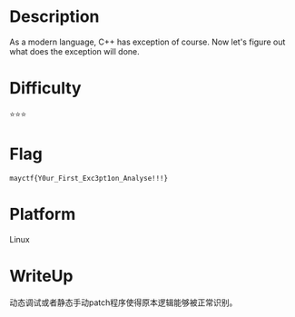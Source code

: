 # Description
As a modern language, C++ has exception of course. Now let's figure out what does the exception will done.

# Difficulty
⭐⭐⭐

# Flag
`mayctf{Y0ur_First_Exc3pt1on_Analyse!!!}`

# Platform
Linux

# WriteUp
动态调试或者静态手动patch程序使得原本逻辑能够被正常识别。
